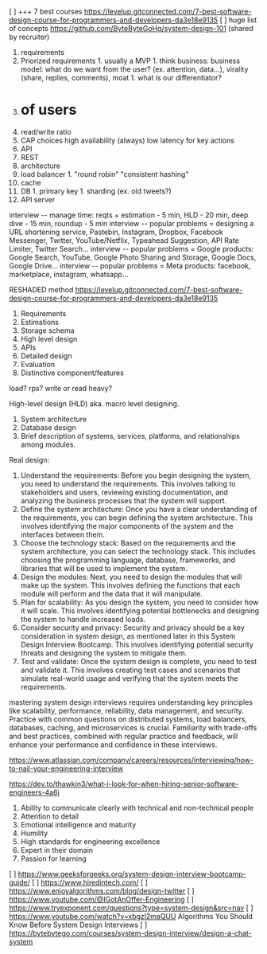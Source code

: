[ ] +++ 7 best courses https://levelup.gitconnected.com/7-best-software-design-course-for-programmers-and-developers-da3e18e9135
[ ] huge list of concepts https://github.com/ByteByteGoHq/system-design-101 (shared by recruiter)


1. requirements
  1. Priorized requirements
    1. usually a MVP
    1. think business: business model: what do we want from the user? (ex. attention, data…), virality (share, replies, comments), moat
    1. what is our differentiator?
  1. # of users
  1. read/write ratio
  1. CAP choices
    high availability (always)
    low latency for key actions
1. API
  1. REST
1. architecture
  1. load balancer
    1. "round robin" "consistent hashing"
  1. cache
  1. DB
    1. primary key
    1. sharding (ex. old tweets?)
  1. API server



interview -- manage time: reqts + estimation - 5 min, HLD - 20 min, deep dive - 15 min, roundup - 5 min
interview -- popular problems = designing a URL shortening service, Pastebin, Instagram, Dropbox, Facebook Messenger, Twitter, YouTube/Netflix, Typeahead Suggestion, API Rate Limiter, Twitter Search...
interview -- popular problems = Google products: Google Search, YouTube, Google Photo Sharing and Storage, Google Docs, Google Drive...
interview -- popular problems = Meta products: facebook, marketplace, instagram, whatsapp...


RESHADED method https://levelup.gitconnected.com/7-best-software-design-course-for-programmers-and-developers-da3e18e9135
1. Requirements
2. Estimations
3. Storage schema
4. High level design
5. APIs
6. Detailed design
7. Evaluation
8. Distinctive component/features



load? rps?
write or read heavy?


High-level design (HLD) aka. macro level designing.
1. System architecture
2. Database design
3. Brief description of systems, services, platforms, and relationships among modules.




Real design:
1. Understand the requirements: Before you begin designing the system, you need to understand the requirements. This involves talking to stakeholders and users, reviewing existing documentation, and analyzing the business processes that the system will support.
2. Define the system architecture: Once you have a clear understanding of the requirements, you can begin defining the system architecture. This involves identifying the major components of the system and the interfaces between them.
3. Choose the technology stack: Based on the requirements and the system architecture, you can select the technology stack. This includes choosing the programming language, database, frameworks, and libraries that will be used to implement the system.
4. Design the modules: Next, you need to design the modules that will make up the system. This involves defining the functions that each module will perform and the data that it will manipulate.
5. Plan for scalability: As you design the system, you need to consider how it will scale. This involves identifying potential bottlenecks and designing the system to handle increased loads.
6. Consider security and privacy: Security and privacy should be a key consideration in system design, as mentioned later in this System Design Interview Bootcamp. This involves identifying potential security threats and designing the system to mitigate them.
7. Test and validate: Once the system design is complete, you need to test and validate it. This involves creating test cases and scenarios that simulate real-world usage and verifying that the system meets the requirements.



mastering system design interviews requires understanding key principles like scalability, performance, reliability, data management, and security. Practice with common questions on distributed systems, load balancers, databases, caching, and microservices is crucial. Familiarity with trade-offs and best practices, combined with regular practice and feedback, will enhance your performance and confidence in these interviews.




https://www.atlassian.com/company/careers/resources/interviewing/how-to-nail-your-engineering-interview



https://dev.to/thawkin3/what-i-look-for-when-hiring-senior-software-engineers-4a6j
1. Ability to communicate clearly with technical and non-technical people
2. Attention to detail
3. Emotional intelligence and maturity
4. Humility
5. High standards for engineering excellence
6. Expert in their domain
7. Passion for learning


[ ] https://www.geeksforgeeks.org/system-design-interview-bootcamp-guide/
[ ] https://www.hiredintech.com/
[ ] https://www.enjoyalgorithms.com/blog/design-twitter
[ ] https://www.youtube.com/@IGotAnOffer-Engineering
[ ] https://www.tryexponent.com/questions?type=system-design&src=nav
[ ] https://www.youtube.com/watch?v=xbgzl2maQUU  Algorithms You Should Know Before System Design Interviews 
[ ] https://bytebytego.com/courses/system-design-interview/design-a-chat-system
